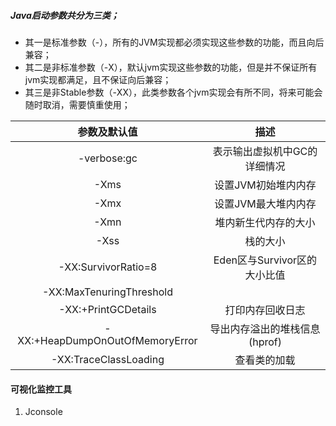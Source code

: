 ##### Java启动参数共分为三类；
* 其一是标准参数（-），所有的JVM实现都必须实现这些参数的功能，而且向后兼容；
* 其二是非标准参数（-X），默认jvm实现这些参数的功能，但是并不保证所有jvm实现都满足，且不保证向后兼容；
* 其三是非Stable参数（-XX），此类参数各个jvm实现会有所不同，将来可能会随时取消，需要慎重使用；


|          参数及默认值           |             描述              |
| :-----------------------------: | :---------------------------: |
|           -verbose:gc           | 表示输出虚拟机中GC的详细情况  |
|              -Xms               |      设置JVM初始堆内内存      |
|              -Xmx               |      设置JVM最大堆内内存      |
|              -Xmn               |     堆内新生代内存的大小      |
|              -Xss               |           栈的大小            |
|       -XX:SurvivorRatio=8       | Eden区与Survivor区的大小比值  |
|    -XX:MaxTenuringThreshold     |                               |
|       -XX:+PrintGCDetails       |       打印内存回收日志        |
| -XX:+HeapDumpOnOutOfMemoryError | 导出内存溢出的堆栈信息(hprof) |
|      -XX:TraceClassLoading      |         查看类的加载          |

#### 可视化监控工具

1. Jconsole